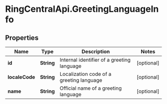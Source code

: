 # RingCentralApi.GreetingLanguageInfo

## Properties
Name | Type | Description | Notes
------------ | ------------- | ------------- | -------------
**id** | **String** | Internal identifier of a greeting language | [optional] 
**localeCode** | **String** | Localization code of a greeting language | [optional] 
**name** | **String** | Official name of a greeting language | [optional] 


